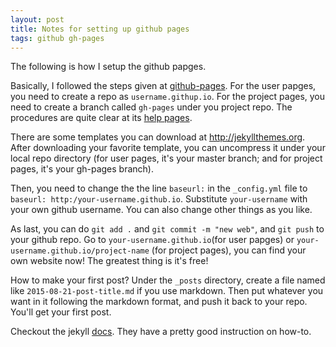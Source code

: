 ```yaml
---
layout: post
title: Notes for setting up github pages
tags: github gh-pages
---
```


The following is how I setup the github papges.

Basically, I followed the steps given at [github-pages](https://pages.github.com/). For the user papges, you need to create a repo as `username.githup.io`. For the project pages, you need to create a branch called `gh-pages` under you project repo. The procedures are quite clear at its [help pages](https://help.github.com/categories/github-pages-basics/).

There are some templates you can download at http://jekyllthemes.org. After downloading your favorite template, you can uncompress it under your local repo directory (for user pages, it's your master branch; and for project pages, it's your gh-pages branch). 

Then, you need to change the the line `baseurl:` in the `_config.yml` file to `baseurl: http:/your-username.github.io`. Substitute `your-username` with your own github username. You can also change other things as you like. 

As last, you can do `git add .` and `git commit -m "new web"`, and `git push` to your github repo. Go to `your-username.github.io`(for user papges) or `your-username.github.io/project-name` (for project pages), you can find your own website now! The greatest thing is it's free!

How to make your first post? Under the `_posts` directory, create a file named like `2015-08-21-post-title.md` if you use markdown. Then put whatever you want in it following the markdown format, and push it back to your repo. You'll get your first post.

Checkout the jekyll [docs](http://jekyllrb.com/docs/posts/). They have a pretty good instruction on how-to. 
 

